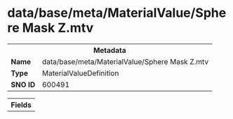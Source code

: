 <h1>data/base/meta/MaterialValue/Sphere Mask Z.mtv</h1><table><tr><th colspan="100%">Metadata</th></tr><tr><td><b>Name</b></td><td>data/base/meta/MaterialValue/Sphere Mask Z.mtv</td></tr><tr><td><b>Type</b></td><td>MaterialValueDefinition</td></tr><tr><td><b>SNO ID</b></td><td>600491</td></tr></table>

<table><tr><th colspan="100%">Fields</th></tr></table>

